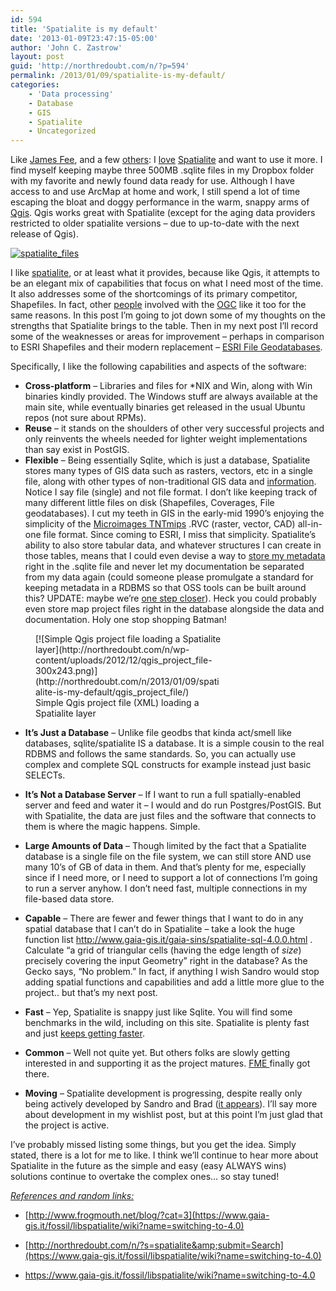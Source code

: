 ```yaml
---
id: 594
title: 'Spatialite is my default'
date: '2013-01-09T23:47:15-05:00'
author: 'John C. Zastrow'
layout: post
guid: 'http://northredoubt.com/n/?p=594'
permalink: /2013/01/09/spatialite-is-my-default/
categories:
    - 'Data processing'
    - Database
    - GIS
    - Spatialite
    - Uncategorized
---
```


Like [James Fee](http://spatiallyadjusted.com/2012/12/18/the-kml-problem/), and a few [others](http://blog.safe.com/2010/09/the-future-looks-bright-for-spatiallite/): I [love](http://northredoubt.com/n/2012/01/16/example-with-php-and-spatialite-part-1/ "Example with PHP and Spatialite, part 1") [Spatialite](http://www.gaia-gis.it/gaia-sins/) and want to use it more. I find myself keeping maybe three 500MB .sqlite files in my Dropbox folder with my favorite and newly found data ready for use. Although I have access to and use ArcMap at home and work, I still spend a lot of time escaping the bloat and doggy performance in the warm, snappy arms of [Qgis](http://qgis.org/). Qgis works great with Spatialite (except for the aging data providers restricted to older spatialite versions – due to up-to-date with the next release of Qgis).

[![spatialite_files](http://northredoubt.com/n/wp-content/uploads/2012/12/spatialite_files-300x263.png)](http://northredoubt.com/n/2013/01/09/spatialite-is-my-default/spatialite_files/)

I like [spatialite](http://slashgeo.org/2010/09/15/FOSS4G-2010-Notes-SpatiaLite-Shapefile-Future), or at least what it provides, because like Qgis, it attempts to be an elegant mix of capabilities that focus on what I need most of the time. It also addresses some of the shortcomings of its primary competitor, Shapefiles. In fact, other [people](http://slashgeo.org/2012/12/21/OGC-Draft-GeoPackage-Specification-Finally-Shapefile-Format-Replacement "http://slashgeo.org/2012/12/21/OGC-Draft-GeoPackage-Specification-Finally-Shapefile-Format-Replacement") involved with the [OGC](http://spatiallyadjusted.com/2012/12/20/ogc-draft-geopackage-specification/) like it too for the same reasons. In this post I’m going to jot down some of my thoughts on the strengths that Spatialite brings to the table. Then in my next post I’ll record some of the weaknesses or areas for improvement – perhaps in comparison to ESRI Shapefiles and their modern replacement – [ESRI File Geodatabases](http://resources.arcgis.com/content/geodatabases/10.0/file-gdb-api).

Specifically, I like the following capabilities and aspects of the software:

- **Cross-platform** – Libraries and files for \*NIX and Win, along with Win binaries kindly provided. The Windows stuff are always available at the main site, while eventually binaries get released in the usual Ubuntu repos (not sure about RPMs).
- **Reuse** – it stands on the shoulders of other very successful projects and only reinvents the wheels needed for lighter weight implementations than say exist in PostGIS.
- **Flexible** – Being essentially Sqlite, which is just a database, Spatialite stores many types of GIS data such as rasters, vectors, etc in a single file, along with other types of non-traditional GIS data and [information](https://groups.google.com/d/msg/spatialite-users/-/ZLiNvyv7wKoJ.). Notice I say file (single) and not file format. I don’t like keeping track of many different little files on disk (Shapefiles, Coverages, File geodatabases). I cut my teeth in GIS in the early-mid 1990’s enjoying the simplicity of the [Microimages TNTmips](http://www.microimages.com) .RVC (raster, vector, CAD) all-in-one file format. Since coming to ESRI, I miss that simplicity. Spatialite’s ability to also store tabular data, and whatever structures I can create in those tables, means that I could even devise a way to [store my metadata](http://gis.stackexchange.com/questions/40994/standard-for-storing-human-metadata-in-spatial-databases) right in the .sqlite file and never let my documentation be separated from my data again (could someone please promulgate a standard for keeping metadata in a RDBMS so that OSS tools can be built around this? UPDATE: maybe we’re [one step closer](https://groups.google.com/d/msg/spatialite-users/-/ZLiNvyv7wKoJ.)). Heck you could probably even store map project files right in the database alongside the data and documentation. Holy one stop shopping Batman!

<figure aria-describedby="caption-attachment-603" class="wp-caption alignnone" id="attachment_603" style="width: 300px">[![Simple Qgis project file loading a Spatialite layer](http://northredoubt.com/n/wp-content/uploads/2012/12/qgis_project_file-300x243.png)](http://northredoubt.com/n/2013/01/09/spatialite-is-my-default/qgis_project_file/)<figcaption class="wp-caption-text" id="caption-attachment-603">Simple Qgis project file (XML) loading a Spatialite layer</figcaption></figure>

- **It’s Just a Database** – Unlike file geodbs that kinda act/smell like databases, sqlite/spatialite IS a database. It is a simple cousin to the real RDBMS and follows the same standards. So, you can actually use complex and complete SQL constructs for example instead just basic SELECTs.

- **It’s Not a Database Server** – If I want to run a full spatially-enabled server and feed and water it – I would and do run Postgres/PostGIS. But with Spatialite, the data are just files and the software that connects to them is where the magic happens. Simple.

- **Large Amounts of Data** – Though limited by the fact that a Spatialite database is a single file on the file system, we can still store AND use many 10’s of GB of data in them. And that’s plenty for me, especially since if I need more, or I need to support a lot of connections I’m going to run a server anyhow. I don’t need fast, multiple connections in my file-based data store.
- **Capable** – There are fewer and fewer things that I want to do in any spatial database that I can’t do in Spatialite – take a look the huge function list <http://www.gaia-gis.it/gaia-sins/spatialite-sql-4.0.0.html> . Calculate “a grid of triangular cells (having the edge length of *size*) precisely covering the input Geometry” right in the database? As the Gecko says, “No problem.” In fact, if anything I wish Sandro would stop adding spatial functions and capabilities and add a little more glue to the project.. but that’s my next post.
- **Fast** – Yep, Spatialite is snappy just like Sqlite. You will find some benchmarks in the wild, including on this site. Spatialite is plenty fast and just [keeps getting faster](https://www.gaia-gis.it/fossil/libspatialite/wiki?name=speed-optimization).
- **Common** – Well not quite yet. But others folks are slowly getting interested in and supporting it as the project matures. [FME ](http://docs.safe.com/fme/reader_writerPDF/spatialitefdo.pdf)finally got there.
- **Moving** – Spatialite development is progressing, despite really only being actively developed by Sandro and Brad ([it appears](https://www.gaia-gis.it/fossil/libspatialite/timeline)). I’ll say more about development in my wishlist post, but at this point I’m just glad that the project is active.

I’ve probably missed listing some things, but you get the idea. Simply stated, there is a lot for me to like. I think we’ll continue to hear more about Spatialite in the future as the simple and easy (easy ALWAYS wins) solutions continue to overtake the complex ones… so stay tuned!

<span style="text-decoration: underline;">*References and random links:*</span>

- [http://www.frogmouth.net/blog/?cat=3](https://www.gaia-gis.it/fossil/libspatialite/wiki?name=switching-to-4.0)
- [http://northredoubt.com/n/?s=spatialite&amp;submit=Search](https://www.gaia-gis.it/fossil/libspatialite/wiki?name=switching-to-4.0)

- <https://www.gaia-gis.it/fossil/libspatialite/wiki?name=switching-to-4.0>